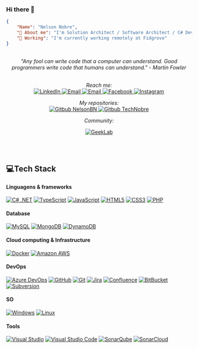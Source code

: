 ### Hi there 👋
```json
{
    "Name": "Nelson Nobre",
    "🚀 About me": "I'm Solution Architect / Software Architect / C# Developer located in Algarve, Portugal",
    "🏢 Working": "I'm currently working remotely at Fidgrove"
}
```
<br>
<div align="center">
<i>"Any fool can write code that a computer can understand. Good programmers write code that humans can understand." - Martin Fowler</i>
<br><br>

<i>Reach me:</i>
<br>
<a href="https://www.linkedin.com/in/nelsonbnobre/" target="_blank">
    <img src="https://img.shields.io/badge/LinkedIn-%230077B5.svg?&style=flat&logo=linkedin&logoColor=white" alt="LinkedIn">
</a>
<a href="mailto:technobre@gmail.com" target="_blank">
    <img src="https://img.shields.io/badge/Email-%23EA4335.svg?&style=flat&logo=gmail&logoColor=white" alt="Email">
</a>
<a href="NelsonBN#7116" target="_blank">
    <img src="https://img.shields.io/badge/Discord%20NelsonBN%237116-5865F2.svg?&style=flat&logo=Discord&logoColor=white" alt="Email">
</a>
<a href="https://www.facebook.com/NelsonBNobre" target="_blank">
    <img src="https://img.shields.io/badge/Facebook-%231877F2.svg?&style=flat&logo=facebook&logoColor=white" alt="Facebook">
</a>
<a href="https://www.instagram.com/nelsonbn/" target="_blank">
    <img src="https://img.shields.io/badge/Instagram-%23E4405F.svg?&style=flat&logo=instagram&logoColor=white" alt="Instagram">
</a>
<br>

<i>My repositories:</i>
<br>
<a href="https://github.com/NelsonBN/" target="_blank">
    <img src="https://img.shields.io/badge/Gitbub%20NelsonBN-000.svg?&style=flat&logo=Github&logoColor=white&color=05122A" alt="Gitbub NelsonBN">
</a>
<a href="https://github.com/TechNobre/" target="_blank">
    <img src="https://img.shields.io/badge/Gitbub%20TechNobre-000.svg?&style=flat&logo=Github&logoColor=white&color=05122A" alt="Gitbub TechNobre">
</a>
<br>

<i>Community:</i>
<br>

[![GeekLab](https://img.shields.io/discord/838264621759856650?label=GeekLab&style=flat&labelColor=05122A&color=0052cc)](https://discord.gg/sQXKe8UQ)


<br><br>

</div>

## 💻Tech Stack

#### Linguagens & frameworks
[![C# .NET](https://img.shields.io/badge/-C%23%20.NET-05122A?style=flat&logo=c-sharp&logoColor=239120&link=https://github.com/NelsonBN)](https://github.com/NelsonBN)
[![TypeScript](https://img.shields.io/badge/-TypeScript-05122A?style=flat&logo=typescript&link=https://github.com/NelsonBN)](https://github.com/NelsonBN)
[![JavaScript](https://img.shields.io/badge/-JavaScript-05122A?style=flat&logo=javascript&link=https://github.com/NelsonBN)](https://github.com/NelsonBN)
[![HTML5](https://img.shields.io/badge/-HTML5-05122A?style=flat&logo=HTML5&link=https://github.com/NelsonBN)](https://github.com/NelsonBN)
[![CSS3](https://img.shields.io/badge/-CSS3-05122A?style=flat&logo=CSS3&logoColor=1572B6&link=https://github.com/NelsonBN)](https://github.com/NelsonBN)
[![PHP](https://img.shields.io/badge/-PHP-05122A?style=flat&logo=php&logoColor=777BB4&link=https://github.com/NelsonBN)](https://github.com/NelsonBN)

#### Database
[![MySQL](https://img.shields.io/badge/-MySQL-05122A?style=flat&logo=mysql&link=https://github.com/NelsonBN)](https://github.com/NelsonBN)
[![MongoDB](https://img.shields.io/badge/-MongoDB-05122A?style=flat&logo=mongodb&link=https://github.com/NelsonBN)](https://github.com/NelsonBN)
[![DynamoDB](https://img.shields.io/badge/-DynamoDB-05122A?style=flat&logo=Amazon-DynamoDB&link=https://github.com/NelsonBN)](https://github.com/NelsonBN)

#### Cloud computing & Infrastructure
[![Docker](https://img.shields.io/badge/-Docker-05122A?style=flat&logo=docker&link=https://github.com/NelsonBN)](https://github.com/NelsonBN)
[![Amazon AWS](https://img.shields.io/badge/Amazon%20AWS-05122A?style=flat&logo=amazon-aws&logoColor=FF6F00&link=https://github.com/NelsonBN)](https://github.com/NelsonBN)

#### DevOps
[![Azure DevOps](https://img.shields.io/badge/-Azure%20DevOps-05122A?style=flat&logo=Azure%20DevOps&link=https://github.com/NelsonBN)](https://github.com/NelsonBN)
[![GitHub](https://img.shields.io/badge/-GitHub-05122A?style=flat&logo=github&link=https://github.com/NelsonBN)](https://github.com/NelsonBN)
[![Git](https://img.shields.io/badge/-Git-05122A?style=flat&logo=git&link=https://github.com/NelsonBN)](https://github.com/NelsonBN)
[![Jira](https://img.shields.io/badge/-Jira-05122A?style=flat&logo=Jira&logoColor=0052CC&link=https://github.com/NelsonBN)](https://github.com/NelsonBN)
[![Confluence](https://img.shields.io/badge/-Confluence-05122A?style=flat&logo=Confluence&logoColor=0052CC&link=https://github.com/NelsonBN)](https://github.com/NelsonBN)
[![BitBucket](https://img.shields.io/badge/-BitBucket-05122A?style=flat&logo=bitbucket&logoColor=0052CC&link=https://github.com/NelsonBN)](https://github.com/NelsonBN)
[![Subversion](https://img.shields.io/badge/-Subversion-05122A?style=flat&logo=Subversion&link=https://github.com/NelsonBN)](https://github.com/NelsonBN)

#### SO
[![Windows](https://img.shields.io/badge/-Windows-05122A?style=flat&logo=Windows&logoColor=0078D6&link=https://github.com/NelsonBN)](https://github.com/NelsonBN)
[![Linux](https://img.shields.io/badge/-Linux-05122A?style=flat&logo=linux&logoColor=FCC624&link=https://github.com/NelsonBN)](https://github.com/NelsonBN)

#### Tools
[![Visual Studio](https://img.shields.io/badge/-Visual%20Studio-05122A?style=flat&logo=Visual-Studio&logoColor=5C2D91&link=https://github.com/NelsonBN)](https://github.com/NelsonBN)
[![Visual Studio Code](https://img.shields.io/badge/-Visual%20Studio%20Code-05122A?style=flat&logo=Visual-Studio-Code&logoColor=007ACC&link=https://github.com/NelsonBN)](https://github.com/NelsonBN)
[![SonarQube](https://img.shields.io/badge/-SonarQube-05122A?style=flat&logo=SonarQube&logoColor=007ACC&link=https://github.com/NelsonBN)](https://github.com/NelsonBN)
[![SonarCloud](https://img.shields.io/badge/-SonarCloud-05122A?style=flat&logo=SonarCloud&logoColor=007ACC&link=https://github.com/NelsonBN)](https://github.com/NelsonBN)
